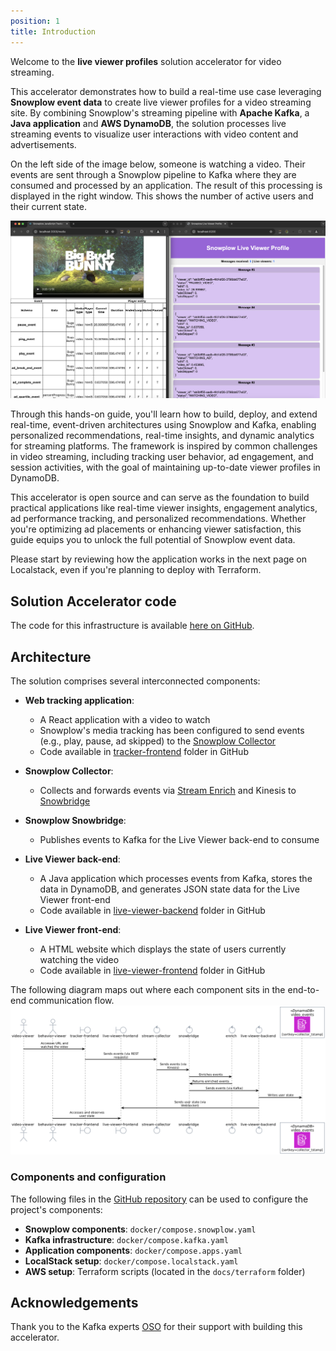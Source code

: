 ```yaml
---
position: 1
title: Introduction
---
```


Welcome to the **live viewer profiles** solution accelerator for video streaming.

This accelerator demonstrates how to build a real-time use case leveraging **Snowplow event data** to create live viewer profiles for a video streaming site. By combining Snowplow's streaming pipeline with **Apache Kafka**, a **Java application** and **AWS DynamoDB**, the solution processes live streaming events to visualize user interactions with video content and advertisements.

On the left side of the image below, someone is watching a video. Their events are sent through a Snowplow pipeline to Kafka where they are consumed and processed by an application. The result of this processing is displayed in the right window. This shows the number of active users and their current state.

![Application Output](images/one-viewer.png)

Through this hands-on guide, you'll learn how to build, deploy, and extend real-time, event-driven architectures using Snowplow and Kafka, enabling personalized recommendations, real-time insights, and dynamic analytics for streaming platforms. The framework is inspired by common challenges in video streaming, including tracking user behavior, ad engagement, and session activities, with the goal of maintaining up-to-date viewer profiles in DynamoDB.

This accelerator is open source and can serve as the foundation to build practical applications like real-time viewer insights, engagement analytics, ad performance tracking, and personalized recommendations. Whether you're optimizing ad placements or enhancing viewer satisfaction, this guide equips you to unlock the full potential of Snowplow event data.

Please start by reviewing how the application works in the next page on Localstack, even if you're planning to deploy with Terraform.

## Solution Accelerator code

The code for this infrastructure is available [here on GitHub](https://github.com/snowplow-industry-solutions/kafka-live-viewer-profiles).

## Architecture

The solution comprises several interconnected components:

- **Web tracking application**:
  - A React application with a video to watch
  - Snowplow's media tracking has been configured to send events (e.g., play, pause, ad skipped) to the [Snowplow Collector](/docs/fundamentals)
  - Code available in [tracker-frontend](https://github.com/snowplow-industry-solutions/kafka-live-viewer-profiles/tree/main/tracker-frontend) folder in GitHub

- **Snowplow Collector**:
  - Collects and forwards events via [Stream Enrich](/docs/fundamentals) and Kinesis to [Snowbridge](/docs/destinations/forwarding-events/snowbridge)

- **Snowplow Snowbridge**:
  - Publishes events to Kafka for the Live Viewer back-end to consume

- **Live Viewer back-end**:
  - A Java application which processes events from Kafka, stores the data in DynamoDB, and generates JSON state data for the Live Viewer front-end
  - Code available in [live-viewer-backend](https://github.com/snowplow-industry-solutions/kafka-live-viewer-profiles/tree/main/live-viewer-backend) folder in GitHub

- **Live Viewer front-end**:
  - A HTML website which displays the state of users currently watching the video
  - Code available in [live-viewer-frontend](https://github.com/snowplow-industry-solutions/kafka-live-viewer-profiles/tree/main/live-viewer-frontend) folder in GitHub

The following diagram maps out where each component sits in the end-to-end communication flow.
![Architecture Diagram](images/architecture.png)

### Components and configuration

The following files in the [GitHub repository](https://github.com/snowplow-industry-solutions/kafka-live-viewer-profiles) can be used to configure the project's components:
- **Snowplow components**: `docker/compose.snowplow.yaml`
- **Kafka infrastructure**: `docker/compose.kafka.yaml`
- **Application components**: `docker/compose.apps.yaml`
- **LocalStack setup**: `docker/compose.localstack.yaml`
- **AWS setup**: Terraform scripts (located in the `docs/terraform` folder)

## Acknowledgements
Thank you to the Kafka experts [OSO](https://oso.sh/) for their support with building this accelerator.
